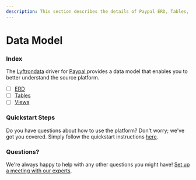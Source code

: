 ```yaml
---
description: This section describes the details of Paypal ERD, Tables, and Views.
---
```


# Data Model

### Index

The  [Lyftrondata](https://www.lyftrondata.com/) driver for [Paypal](https://www.lyftrondata.com/integration/paypal/)[ ](https://www.lyftrondata.com/integration/paypal/)provides a data model that enables you to better understand the source platform.

* [ ] [ERD](../../../commerce-analytics/paypal/data-model/erd.md)
* [ ] [Tables](../../../commerce-analytics/paypal/data-model/tables.md)
* [ ] [Views](../../../commerce-analytics/paypal/data-model/views.md)

### Quickstart Steps

Do you have questions about how to use the platform? Don't worry; we've got you covered. Simply follow the quickstart instructions [here](../../../../quickstart-steps.md).

### Questions? <a href="#questions" id="questions"></a>

We're always happy to help with any other questions you might have! [Set up a meeting with our experts](https://www.lyftrondata.com/book-a-meeting/).

